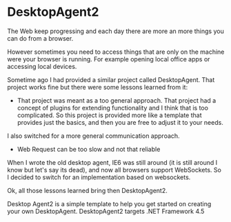 # DesktopAgent2

The Web keep progressing and each day there are more an more things you can do from a browser.

However sometimes you need to access things that are only on the machine were your browser is running. For example opening local office apps or accessing local devices.

Sometime ago I had provided a similar project called DesktopAgent. That project works fine but there were some lessons learned from it:

* That project was meant as a too general approach.
That project had a concept of plugins for extending functionality and I think that is too complicated. So this project is provided more like a template that provides just the basics, and then you are free 
to adjust it to your needs.

I also switched for a more general communication approach.

* Web Request can be too slow and not that reliable

When I wrote the old desktop agent, IE6 was still around (it is still around I know but let's say its dead), and now all browsers support WebSockets.
So I decided to switch for an implementation based on websockets.

Ok, all those lessons learned bring then DesktopAgent2.

Desktop Agent2 is a simple template to help you get started on creating your own DesktopAgent. 
DesktopAgent2 targets .NET Framework 4.5 